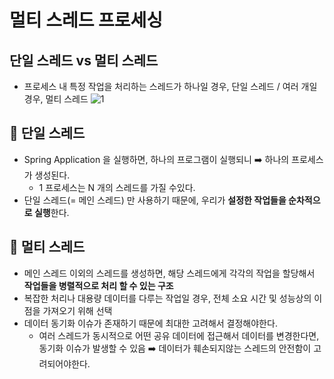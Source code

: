 # 멀티 스레드 프로세싱

## 단일 스레드 vs 멀티 스레드

- 프로세스 내 특정 작업을 처리하는 스레드가 하나일 경우, 단일 스레드 / 여러 개일 경우, 멀티 스레드
  ![1](https://github.com/gilyeon00/TIL/assets/52391627/ded76604-1a10-4580-a0be-1e42852cd6fb)


## 📌 **단일 스레드**

- Spring Application 을 실행하면, 하나의 프로그램이 실행되니 ➡️ 하나의 프로세스가 생성된다.
    - 1 프로세스는 N 개의 스레드를 가질 수있다.
- 단일 스레드(= 메인 스레드) 만 사용하기 때문에, 우리가 **설정한 작업들을 순차적으로 실행**한다.

## 📌 **멀티 스레드**

- 메인 스레드 이외의 스레드를 생성하면, 해당 스레드에게 각각의 작업을 할당해서 **작업들을 병렬적으로 처리 할 수 있는 구조**
- 복잡한 처리나 대용량 데이터를 다루는 작업일 경우, 전체 소요 시간 및 성능상의 이점을 가져오기 위해 선택
- 데이터 동기화 이슈가 존재하기 때문에 최대한 고려해서 결정해야한다.
    - 여러 스레드가 동시적으로 어떤 공유 데이터에 접근해서 데이터를 변경한다면, 동기화 이슈가 발생할 수 있음
      ➡️ 데이터가 훼손되지않는 스레드의 안전함이 고려되어야한다.